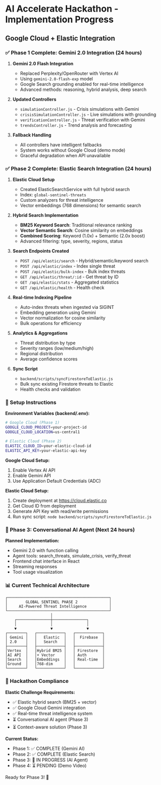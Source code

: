 # AI Accelerate Hackathon - Implementation Progress

## Google Cloud + Elastic Integration

### ✅ Phase 1 Complete: Gemini 2.0 Integration (24 hours)

1. **Gemini 2.0 Flash Integration**
   - Replaced Perplexity/OpenRouter with Vertex AI
   - Using `gemini-2.0-flash-exp` model
   - Google Search grounding enabled for real-time intelligence
   - Advanced methods: reasoning, hybrid analysis, deep search

2. **Updated Controllers**
   - `simulationController.js` - Crisis simulations with Gemini
   - `crisisSimulationController.js` - Live simulations with grounding
   - `verificationController.js` - Threat verification with Gemini
   - `trendsController.js` - Trend analysis and forecasting

3. **Fallback Handling**
   - All controllers have intelligent fallbacks
   - System works without Google Cloud (demo mode)
   - Graceful degradation when API unavailable

### ✅ Phase 2 Complete: Elastic Search Integration (24 hours)

1. **Elastic Cloud Setup**
   - Created ElasticSearchService with full hybrid search
   - Index: `global-sentinel-threats`
   - Custom analyzers for threat intelligence
   - Vector embeddings (768 dimensions) for semantic search

2. **Hybrid Search Implementation**
   - **BM25 Keyword Search**: Traditional relevance ranking
   - **Vector Semantic Search**: Cosine similarity on embeddings
   - **Combined Scoring**: Keyword (1.0x) + Semantic (2.0x boost)
   - Advanced filtering: type, severity, regions, status

3. **Search Endpoints Created**
   - `POST /api/elastic/search` - Hybrid/semantic/keyword search
   - `POST /api/elastic/index` - Index single threat
   - `POST /api/elastic/bulk-index` - Bulk index threats
   - `GET /api/elastic/threat/:id` - Get threat by ID
   - `GET /api/elastic/stats` - Aggregated statistics
   - `GET /api/elastic/health` - Health check

4. **Real-time Indexing Pipeline**
   - Auto-index threats when ingested via SIGINT
   - Embedding generation using Gemini
   - Vector normalization for cosine similarity
   - Bulk operations for efficiency

5. **Analytics & Aggregations**
   - Threat distribution by type
   - Severity ranges (low/medium/high)
   - Regional distribution
   - Average confidence scores

6. **Sync Script**
   - `backend/scripts/syncFirestoreToElastic.js`
   - Bulk sync existing Firestore threats to Elastic
   - Health checks and validation

### 🔧 Setup Instructions

**Environment Variables (backend/.env):**
```bash
# Google Cloud (Phase 1)
GOOGLE_CLOUD_PROJECT=your-project-id
GOOGLE_CLOUD_LOCATION=us-central1

# Elastic Cloud (Phase 2)
ELASTIC_CLOUD_ID=your-elastic-cloud-id
ELASTIC_API_KEY=your-elastic-api-key
```

**Google Cloud Setup:**
1. Enable Vertex AI API
2. Enable Gemini API
3. Use Application Default Credentials (ADC)

**Elastic Cloud Setup:**
1. Create deployment at https://cloud.elastic.co
2. Get Cloud ID from deployment
3. Generate API Key with read/write permissions
4. Run sync script: `node backend/scripts/syncFirestoreToElastic.js`

### 🚀 Phase 3: Conversational AI Agent (Next 24 hours)

**Planned Implementation:**
- Gemini 2.0 with function calling
- Agent tools: search_threats, simulate_crisis, verify_threat
- Frontend chat interface in React
- Streaming responses
- Tool usage visualization

### 📊 Current Technical Architecture

```
┌─────────────────────────────────────────────┐
│        GLOBAL SENTINEL PHASE 2              │
│     AI-Powered Threat Intelligence          │
└─────────────────────────────────────────────┘
                    │
    ┌───────────────┼───────────────┐
    │               │               │
    ▼               ▼               ▼
┌────────┐   ┌────────────┐   ┌────────────┐
│ Gemini │   │   Elastic  │   │  Firebase  │
│ 2.0    │   │   Search   │   │            │
├────────┤   ├────────────┤   ├────────────┤
│Vertex  │   │Hybrid BM25 │   │ Firestore  │
│AI API  │   │+ Vector    │   │ Auth       │
│Search  │   │Embeddings  │   │ Real-time  │
│Ground  │   │768-dim     │   │            │
└────────┘   └────────────┘   └────────────┘
```

### 🎯 Hackathon Compliance

**Elastic Challenge Requirements:**
- ✅ Elastic hybrid search (BM25 + vector)
- ✅ Google Cloud Gemini integration
- ✅ Real-time threat intelligence system
- ⏳ Conversational AI agent (Phase 3)
- ⏳ Context-aware solution (Phase 3)

**Current Status:**
- Phase 1: ✅ COMPLETE (Gemini AI)
- Phase 2: ✅ COMPLETE (Elastic Search)
- Phase 3: 🔄 IN PROGRESS (AI Agent)
- Phase 4: ⏳ PENDING (Demo Video)

Ready for Phase 3! 🚀
